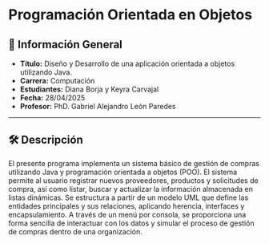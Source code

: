 
# Programación Orientada en Objetos

## 📌 Información General

- **Título:**  Diseño y Desarrollo de una aplicación orientada a objetos utilizando Java.
- **Carrera:** Computación
- **Estudiantes:** Diana Borja y Keyra Carvajal
- **Fecha:** 28/04/2025
- **Profesor:** PhD. Gabriel Alejandro León Paredes

---

## 🛠️ Descripción

El presente programa implementa un sistema básico de gestión de compras utilizando Java y programación orientada a objetos (POO). El sistema permite al usuario registrar nuevos proveedores, productos y solicitudes de compra, así como listar, buscar y actualizar la información almacenada en listas dinámicas. Se estructura a partir de un modelo UML que define las entidades principales y sus relaciones, aplicando herencia, interfaces y encapsulamiento. A través de un menú por consola, se proporciona una forma sencilla de interactuar con los datos y simular el proceso de gestión de compras dentro de una organización.


